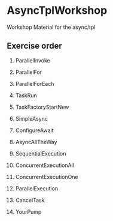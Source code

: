 # AsyncTplWorkshop
Workshop Material for the async/tpl

## Exercise order

1. ParallelInvoke
1. ParallelFor
1. ParallelForEach
1. TaskRun
1. TaskFactoryStartNew
1. SimpleAsync
1. ConfigureAwait
1. AsyncAllTheWay
1. SequentialExecution
1. ConcurrentExecutionAll
1. ConcurrentExecutionOne
1. ParallelExecution
1. CancelTask

1. YourPump